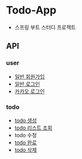 # Todo-App

- 스프링 부트 스터디 프로젝트

## API
### user
- [일반 회원가입](https://github.com/kitos-original/Todo-App/issues/30)
- [일반 로그인](https://github.com/kitos-original/Todo-App/issues/6)
- [카카오 로그인](https://github.com/kitos-original/Todo-App/issues/24)
### todo
- [todo 생성](https://github.com/kitos-original/Todo-App/issues/3)
- [todo 리스트 조회](https://github.com/kitos-original/Todo-App/issues/5)
- todo 수정
- [todo 완료](https://github.com/kitos-original/Todo-App/issues/7)
- [todo 삭제](https://github.com/kitos-original/Todo-App/issues/4)
